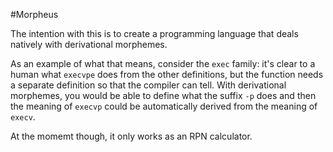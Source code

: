 #Morpheus

The intention with this is to create a programming language that deals natively with derivational morphemes.


As an example of what that means, consider the `exec` family: it's clear to a human what `execvpe` does from the other definitions, but the function needs a separate definition so that the compiler can tell.  With derivational morphemes, you would be able to define what the suffix `-p` does and then the meaning of `execvp` could be automatically derived from the meaning of `execv`.


At the momemt though, it only works as an RPN calculator.